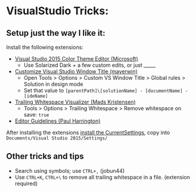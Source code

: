 # VisualStudio Tricks:

## Setup just the way I like it:
Install the following extensions:
- [Visual Studio 2015 Color Theme Editor (Microsoft)](https://marketplace.visualstudio.com/items?itemName=VisualStudioProductTeam.VisualStudio2015ColorThemeEditor)
  - Use Solarized Dark + a few custom edits, or just _____
- [Customize Visual Studio Window Title (mayerwin)](https://marketplace.visualstudio.com/items?itemName=mayerwin.RenameVisualStudioWindowTitle)
  - Open Tools > Options > Custom VS Window Title > Global rules > Solution in design mode
  - Set that value to `[parentPath]\[solutionName] - [documentName] - [ideName]`
- [Trailing Whitespace Visualizer (Mads Kristensen)](https://marketplace.visualstudio.com/items?itemName=MadsKristensen.TrailingWhitespaceVisualizer)
  - Tools > Options > Trailing Whitespace > Remove whitespace on save: `true`
- [Editor Guidelines (Paul Harrington)](https://marketplace.visualstudio.com/items?itemName=PaulHarrington.EditorGuidelines)

After installing the extensions [install the CurrentSettings](https://github.com/timbeaudet/knowledge_base/blob/main/config/visual_studio/CurrentSettings.vssettings), copy into `Documents/Visual Studio 2015/Settings/`


## Other tricks and tips
 - Search using symbols; use `CTRL+,` (jobun44)
 - Use `CTRL+K`, `CTRL+\` to remove all trailing whitespace in a file. (extension required)
